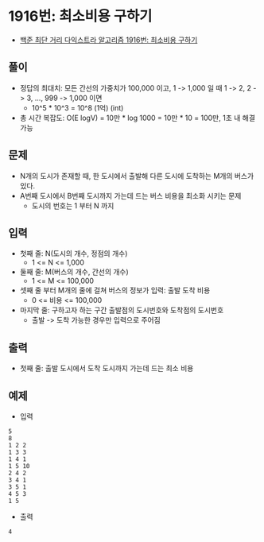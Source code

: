 # 1916번: 최소비용 구하기
- [백준 최단 거리 다익스트라 알고리즘 1916번: 최소비용 구하기](https://www.acmicpc.net/problem/1916)

## 풀이
- 정답의 최대치: 모든 간선의 가중치가 100,000 이고, 1 -> 1,000 일 때 1 -> 2, 2 -> 3, ..., 999 -> 1,000 이면
  - 10^5 * 10^3 = 10^8 (1억) (int)
- 총 시간 복잡도: O(E logV) = 10만 * log 1000 = 10만 * 10 = 100만, 1초 내 해결 가능

## 문제
- N개의 도시가 존재할 때, 한 도시에서 출발해 다른 도시에 도착하는 M개의 버스가 있다.
- A번째 도시에서 B번째 도시까지 가는데 드는 버스 비용을 최소화 시키는 문제
  - 도시의 번호는 1 부터 N 까지

## 입력
- 첫째 줄: N(도시의 개수, 정점의 개수)
  - 1 <= N <= 1,000
- 둘째 줄: M(버스의 개수, 간선의 개수)
  - 1 <= M <= 100,000
- 셋째 줄 부터 M개의 줄에 걸쳐 버스의 정보가 입력: 출발 도착 비용
  - 0 <= 비용 <= 100,000
- 마지막 줄: 구하고자 하는 구간 출발점의 도시번호와 도착점의 도시번호
  - 출발 -> 도착 가능한 경우만 입력으로 주어짐

## 출력
- 첫째 줄: 출발 도시에서 도착 도시까지 가는데 드는 최소 비용

## 예제
- 입력
```text
5
8
1 2 2
1 3 3
1 4 1
1 5 10
2 4 2
3 4 1
3 5 1
4 5 3
1 5
```
- 출력
```text
4
```